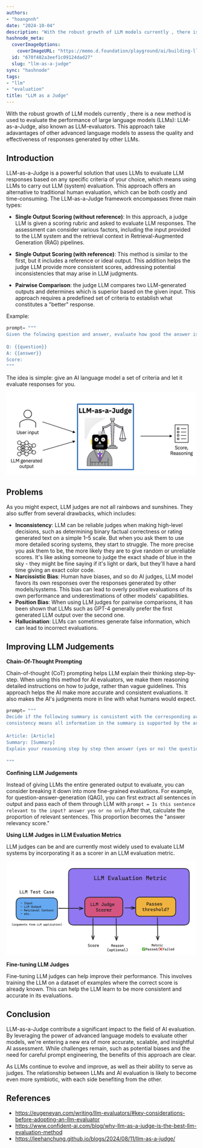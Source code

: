 ```yaml
---
authors:
- "hoangnnh"
date: "2024-10-04"
description: "With the robust growth of LLM models currently , there is a new method is used to evaluate the performance of large language models (LLMs): LLM-as-a-Judge, also known as LLM-evaluators. This approach take adavantages of other advanced language models to assess the quality and effectiveness of responses generated by other LLMs."
hashnode_meta:
  coverImageOptions:
    coverImageURL: "https://memo.d.foundation/playground/ai/building-llm-system/assets/llm-as-a-judge-architecture.webp"
  id: "670f482a3eef1c09124dad27"
  slug: "llm-as-a-judge"
sync: "hashnode"
tags:
- "llm"
- "evaluation"
title: "LLM as a Judge"
---
```

With the robust growth of LLM models currently , there is a new method is used to evaluate the performance of large language models (LLMs): LLM-as-a-Judge, also known as LLM-evaluators. This approach take adavantages of other advanced language models to assess the quality and effectiveness of responses generated by other LLMs.

## Introduction

LLM-as-a-Judge is a powerful solution that uses LLMs to evaluate LLM responses based on any specific criteria of your choice, which means using LLMs to carry out LLM (system) evaluation. This approach offers an alternative to traditional human evaluation, which can be both costly and time-consuming. The LLM-as-a-Judge framework encompasses three main types:

- **Single Output Scoring (without reference)**: In this approach, a judge LLM is given a scoring rubric and asked to evaluate LLM responses. The assessment can consider various factors, including the input provided to the LLM system and the retrieval context in Retrieval-Augmented Generation (RAG) pipelines.

- **Single Output Scoring (with reference)**: This method is similar to the first, but it includes a reference or ideal output. This addition helps the judge LLM provide more consistent scores, addressing potential inconsistencies that may arise in LLM judgments.

- **Pairwise Comparison**: the judge LLM compares two LLM-generated outputs and determines which is superior based on the given input. This approach requires a predefined set of criteria to establish what constitutes a "better" response.

Example:

```python
prompt= """
Given the folowing question and answer, evaluate how good the answer is for the question. Use the score from 1 to 5:

Q: {{question}}
A: {{answer}}
Score:
"""
```

The idea is simple: give an AI language model a set of criteria and let it evaluate responses for you.

![](assets/llm-as-a-judge-architecture.webp)

## Problems

As you might expect, LLM judges are not all rainbows and sunshines. They also suffer from several drawbacks, which includes:

- **Inconsistency**: LLM can be reliable judges when making high-level decisions, such as determining binary factual correctness or rating generated text on a simple 1–5 scale. But when you ask them to use more detailed scoring systems, they start to struggle. The more precise you ask them to be, the more likely they are to give random or unreliable scores. It's like asking someone to judge the exact shade of blue in the sky - they might be fine saying if it's light or dark, but they'll have a hard time giving an exact color code.
- **Narcissistic Bias**: Human have biases, and so do AI judges, LLM model favors its own responses over the responses generated by other models/systems. This bias can lead to overly positive evaluations of its own performance and underestimations of other models' capabilities.
- **Position Bias**: When using LLM judges for pairwise comparisons, it has been shown that LLMs such as GPT-4 generally prefer the first generated LLM output over the second one.
- **Hallucination**: LLMs can sometimes generate false information, which can lead to incorrect evaluations.

## Improving LLM Judgements

**Chain-Of-Thought Prompting**

Chain-of-thought (CoT) prompting helps LLM explain their thinking step-by-step. When using this method for AI evaluators, we make them reasoning detailed instructions on how to judge, rather than vague guidelines. This approach helps the AI make more accurate and consistent evaluations. It also makes the AI's judgments more in line with what humans would expect.

```python
prompt= """
Decide if the following summary is consistent with the corresponding article. Note that
consistency means all information in the summary is supported by the article.

Article: [Article]
Summary: [Summary]
Explain your reasoning step by step then answer (yes or no) the question:

"""
```

**Confining LLM Judgements**

Instead of giving LLMs the entire generated output to evaluate, you can consider breaking it down into more fine-grained evaluations. For example, for question-answer-generation (QAG), you can first extract all sentences in output and pass each of them through LLM with `prompt = Is this sentence relevant to the input? answer yes or no only`.After that, calculate the proportion of relevant sentences. This proportion becomes the "answer relevancy score."

**Using LLM Judges in LLM Evaluation Metrics**

LLM judges can be and are currently most widely used to evaluate LLM systems by incorporating it as a scorer in an LLM evaluation metric.

![](assets/llm-as-a-judge-metrics.webp)

**Fine-tuning LLM Judges**

Fine-tuning LLM judges can help improve their performance. This involves training the LLM on a dataset of examples where the correct score is already known. This can help the LLM learn to be more consistent and accurate in its evaluations.

## Conclusion

LLM-as-a-Judge contribute a significant impact to the field of AI evaluation. By leveraging the power of advanced language models to evaluate other models, we're entering a new era of more accurate, scalable, and insightful AI assessment. While challenges remain, such as potential biases and the need for careful prompt engineering, the benefits of this approach are clear.

As LLMs continue to evolve and improve, as well as their ability to serve as judges. The relationship between LLMs and AI evaluation is likely to become even more symbiotic, with each side benefiting from the other.

## References

- https://eugeneyan.com/writing/llm-evaluators/#key-considerations-before-adopting-an-llm-evaluator
- https://www.confident-ai.com/blog/why-llm-as-a-judge-is-the-best-llm-evaluation-method
- https://leehanchung.github.io/blogs/2024/08/11/llm-as-a-judge/